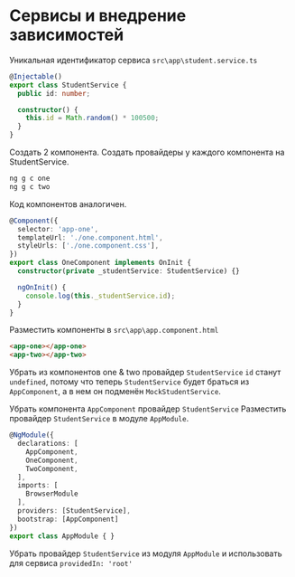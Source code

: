 # Сервисы и внедрение зависимостей

Уникальная идентификатор сервиса `src\app\student.service.ts`
```ts
@Injectable()
export class StudentService {
  public id: number;

  constructor() {
    this.id = Math.random() * 100500;
  }
}
```

Создать 2 компонента. Создать провайдеры у каждого компонента на StudentService.
```bash
ng g c one
ng g c two
```

Код компонентов аналогичен.
```ts
@Component({
  selector: 'app-one',
  templateUrl: './one.component.html',
  styleUrls: ['./one.component.css'],
})
export class OneComponent implements OnInit {
  constructor(private _studentService: StudentService) {}

  ngOnInit() {
    console.log(this._studentService.id);
  }
}
```

Разместить компоненты в `src\app\app.component.html`
```html
<app-one></app-one>
<app-two></app-two>
```

Убрать из компонентов  one & two провайдер `StudentService`
`id` станут `undefined`, потому что теперь `StudentService` будет браться из `AppComponent`,
а в нем он подменён `MockStudentService`.

Убрать компонента `AppComponent` провайдер `StudentService` 
Разместить провайдер `StudentService` в модуле `AppModule`.
```ts
@NgModule({
  declarations: [
    AppComponent,
    OneComponent,
    TwoComponent,
  ],
  imports: [
    BrowserModule
  ],
  providers: [StudentService],
  bootstrap: [AppComponent]
})
export class AppModule { }
```

Убрать провайдер `StudentService` из модуля `AppModule` и использовать для сервиса `providedIn: 'root'`

